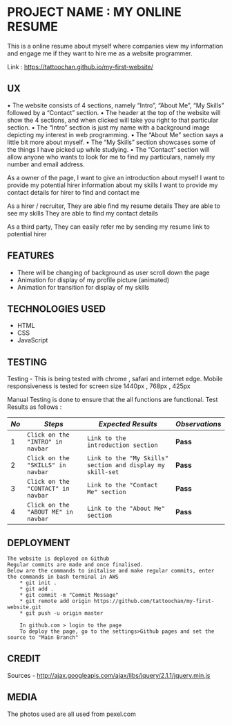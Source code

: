 # PROJECT NAME : MY ONLINE RESUME

This is a online resume about myself where companies view my information and engage me if they want to hire me as a website programmer.

Link : https://tattoochan.github.io/my-first-website/

## UX

•   The website consists of 4 sections, namely “Intro”, “About Me”, “My Skills” followed by a “Contact” section.
•	The header at the top of the website will show the 4 sections, and when clicked will take you right to that   particular section.
•	The “Intro” section is just my name with a background image depicting my interest in web programming.
•	The “About Me” section says a little bit more about myself.
•	The “My Skills” section showcases some of the things I have picked up while studying.
•	The “Contact” section will allow anyone who wants to look for me to find my particulars, namely my number and email address.
    
As a owner of the page, 
    I want to give an introduction about myself
    I want to provide my potential hirer information about my skills
    I want to provide my contact details for hirer to find and contact me
    
As a hirer / recruiter, 
    They are able find my resume details
    They are able to see my skills
    They are able to find my contact details

As a third party,
    They can easily refer me by sending my resume link to potential hirer    

## FEATURES 

- There will be changing of background as user scroll down the page
- Animation for display of my profile picture (animated)
- Animation for transition for display of my skills 

## TECHNOLOGIES USED

* HTML
* CSS
* JavaScript

## TESTING

Testing - This is being tested with chrome , safari and internet edge. 
Mobile responsiveness is tested for screen size 1440px , 768px , 425px  

Manual Testing is done to ensure that the all functions are functional.
Test Results as follows :

*No* | *Steps* | *Expected Results* | *Observations*
--- | --- | --- | ---
1 | `Click on the "INTRO" in navbar`| `Link to the introduction section`| **Pass** 
2 | `Click on the "SKILLS" in navbar`| `Link to the "My Skills" section and display my skill-set`| **Pass** 
3 | `Click on the "CONTACT" in navbar`| `Link to the "Contact Me" section`| **Pass** 
4 | `Click on the "ABOUT ME" in navbar`| `Link to the "About Me" section`| **Pass** 


## DEPLOYMENT

    The website is deployed on Github 
    Regular commits are made and once finalised.
    Below are the commands to initalise and make regular commits, enter the commands in bash terminal in AWS
        * git init .
        * git add . 
        * git commit -m "Commit Message"
        * git remote add origin https://github.com/tattoochan/my-first-website.git
        * git push -u origin master   
        
        In github.com > login to the page
        To deploy the page, go to the settings>Github pages and set the source to "Main Branch"

## CREDIT

Sources - http://ajax.googleapis.com/ajax/libs/jquery/2.1.1/jquery.min.js

## MEDIA

The photos used are all used from pexel.com